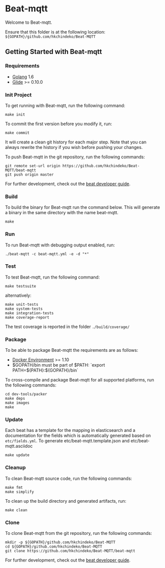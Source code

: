 # Beat-mqtt

Welcome to Beat-mqtt.

Ensure that this folder is at the following location:
`${GOPATH}/github.com/hkchindeko/Beat-MQTT`

## Getting Started with Beat-mqtt

### Requirements

* [Golang](https://golang.org/dl/) 1.6
* [Glide](https://github.com/Masterminds/glide) >= 0.10.0

### Init Project
To get running with Beat-mqtt, run the following command:

```
make init
```

To commit the first version before you modify it, run:

```
make commit
```

It will create a clean git history for each major step. Note that you can always rewrite the history if you wish before pushing your changes.

To push Beat-mqtt in the git repository, run the following commands:

```
git remote set-url origin https://github.com/hkchindeko/Beat-MQTT/beat-mqtt
git push origin master
```

For further development, check out the [beat developer guide](https://www.elastic.co/guide/en/beats/libbeat/current/new-beat.html).

### Build

To build the binary for Beat-mqtt run the command below. This will generate a binary
in the same directory with the name beat-mqtt.

```
make
```


### Run

To run Beat-mqtt with debugging output enabled, run:

```
./beat-mqtt -c beat-mqtt.yml -e -d "*"
```


### Test

To test Beat-mqtt, run the following command:

```
make testsuite
```

alternatively:
```
make unit-tests
make system-tests
make integration-tests
make coverage-report
```

The test coverage is reported in the folder `./build/coverage/`


### Package

To be able to package Beat-mqtt the requirements are as follows:

 * [Docker Environment](https://docs.docker.com/engine/installation/) >= 1.10
 * $GOPATH/bin must be part of $PATH: `export PATH=${PATH}:${GOPATH}/bin`

To cross-compile and package Beat-mqtt for all supported platforms, run the following commands:

```
cd dev-tools/packer
make deps
make images
make
```

### Update

Each beat has a template for the mapping in elasticsearch and a documentation for the fields
which is automatically generated based on `etc/fields.yml`.
To generate etc/beat-mqtt.template.json and etc/beat-mqtt.asciidoc

```
make update
```


### Cleanup

To clean  Beat-mqtt source code, run the following commands:

```
make fmt
make simplify
```

To clean up the build directory and generated artifacts, run:

```
make clean
```


### Clone

To clone Beat-mqtt from the git repository, run the following commands:

```
mkdir -p ${GOPATH}/github.com/hkchindeko/Beat-MQTT
cd ${GOPATH}/github.com/hkchindeko/Beat-MQTT
git clone https://github.com/hkchindeko/Beat-MQTT/beat-mqtt
```


For further development, check out the [beat developer guide](https://www.elastic.co/guide/en/beats/libbeat/current/new-beat.html).
